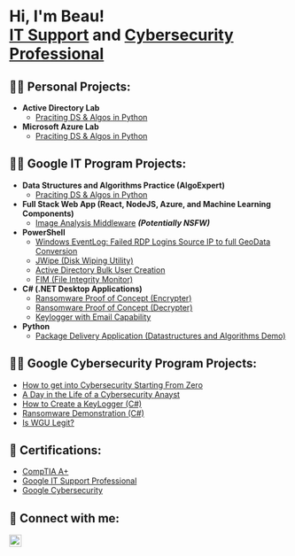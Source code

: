 <h1>Hi, I'm Beau! <br/><a href="https://github.com/mbreed79">IT Support</a> and  <a href="https://www.linkedin.com/in/mbreed79/">Cybersecurity Professional</a>

<h2>👨‍💻 Personal Projects:</h2>

- <b>Active Directory Lab</b>
  - [Praciting DS & Algos in Python](https://www.example.com)
- <b>Microsoft Azure Lab</b>
  - [Praciting DS & Algos in Python](https://www.example.com)

<h2>👨‍💻 Google IT Program Projects:</h2>
    
- <b>Data Structures and Algorithms Practice (AlgoExpert)</b>
  - [Praciting DS & Algos in Python](https://www.example.com)
- <b>Full Stack Web App (React, NodeJS, Azure, and Machine Learning Components)</b>
  - [Image Analysis Middleware](https://www.example.com) <b><i>(Potentially NSFW)</b></i>
- <b>PowerShell</b>
  - [Windows EventLog: Failed RDP Logins Source IP to full GeoData Conversion](https://www.example.com)
  - [JWipe (Disk Wiping Utility)](https://www.example.com)
  - [Active Directory Bulk User Creation](https://www.example.com)
  - [FIM (File Integrity Monitor)](https://www.example.com)
- <b>C# (.NET Desktop Applications)</b>
  - [Ransomware Proof of Concept (Encrypter)](https://www.example.com)
  - [Ransomware Proof of Concept (Decrypter)](https://www.example.com)
  - [Keylogger with Email Capability](https://www.example.com)
- <b>Python</b>
  - [Package Delivery Application (Datastructures and Algorithms Demo)](https://www.example.com)

<h2>👨‍💻 Google Cybersecurity Program Projects:</h2>
   
- [How to get into Cybersecurity Starting From Zero](https://www.example.com)
- [A Day in the Life of a Cybersecurity Anayst](https://www.example.com)
- [How to Create a KeyLogger (C#)](https://www.example.com)
- [Ransomware Demonstration (C#)](https://www.example.com)
- [Is WGU Legit?](https://www.example.com)

<h2>📜 Certifications:</h2>

- [CompTIA A+](https://www.credly.com/badges/4ab4a166-32c8-4145-a87a-8412af885504)
- [Google IT Support Professional](https://www.credly.com/badges/72fc6f61-4b49-4e28-8b40-c8dadf77588a)
- [Google Cybersecurity](https://www.credly.com/earner/earned/badge/d8101bed-bfaf-4112-99c7-f0ba00718ca2)
  
<h2> 🤳 Connect with me:</h2>


[<img align="left" alt="JoshMadakor | LinkedIn" width="22px" src="https://cdn.jsdelivr.net/npm/simple-icons@v3/icons/linkedin.svg" />][linkedin]



[linkedin]: https://linkedin.com/in/mbreed79

<!--
**joshmadakor1/joshmadakor1** is a ✨ _special_ ✨ repository because its `README.md` (this file) appears on your GitHub profile.

Here are some ideas to get you started:

- 🔭 I’m currently working on ...
- 🌱 I’m currently learning ...
- 👯 I’m looking to collaborate on ...
- 🤔 I’m looking for help with ...
- 💬 Ask me about ...
- 📫 How to reach me: ...
- 😄 Pronouns: ...
- ⚡ Fun fact: ...
-->
